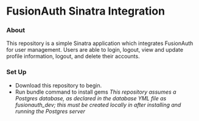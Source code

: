 # FusionAuth Sinatra Integration

### About
This repository is a simple Sinatra application which integrates FusionAuth
for user management. Users are able to login, logout, view and update profile
information, logout, and delete their accounts.

### Set Up
- Download this repository to begin.
- Run bundle command to install gems
*This repository assumes a Postgres database, as declared in the database YML file as
fusionauth_dev; this must be created locally in after installing and running the Postgres
server*
